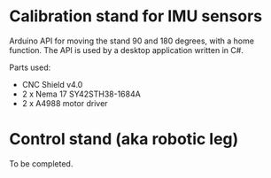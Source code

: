 # Calibration stand for IMU sensors

Arduino API for moving the stand 90 and 180 degrees, with a home function. The API is used by a desktop application written in C#.

Parts used:
- CNC Shield v4.0
- 2 x Nema 17 SY42STH38-1684A
- 2 x A4988 motor driver

# Control stand (aka robotic leg)

To be completed.
